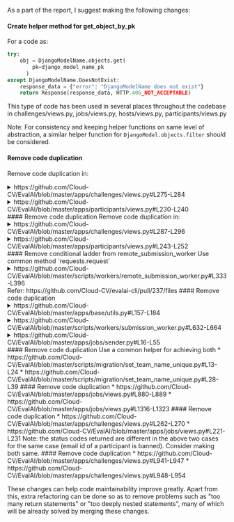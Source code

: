 As a part of the report, I suggest making the following changes:

#### Create helper method for get_object_by_pk
For a code as:
```python
try:
    obj = DjangoModelName.objects.get(
	    pk=django_model_name_pk
	  )
except DjangoModelName.DoesNotExist:
    response_data = {"error": "DjangoModelName does not exist"}
    return Response(response_data, HTTP.406_NOT_ACCEPTABLE)   
```
This type of code has been used in several places throughout the codebase in challenges/views.py, jobs/views.py, hosts/views.py, participants/views.py

Note: For consistency and keeping helper functions on same level of abstraction, a similar helper function for `DjangoModel.objects.filter` should be considered.
#### Remove code duplication
Remove code duplication in:
<details>
	<summary>https://github.com/Cloud-CV/EvalAI/blob/master/apps/challenges/views.py#L275-L284</summary>
	```python
    if len(challenge.allowed_email_domains) > 0:
        if not is_user_in_allowed_email_domains(user_email, challenge_pk):
            message = "Sorry, users with {} email domain(s) are only allowed to participate in this challenge."
            domains = ""
            for domain in challenge.allowed_email_domains:
                domains = "{}{}{}".format(domains, "/", domain)
            domains = domains[1:]
            response_data = {"error": message.format(domains)}
            return Response(
                response_data, status=status.HTTP_406_NOT_ACCEPTABLE
            )
	```
</details>
<details>
	<summary>https://github.com/Cloud-CV/EvalAI/blob/master/apps/participants/views.py#L230-L240</summary>
	```python
            if len(challenge.allowed_email_domains) > 0:
                if not is_user_in_allowed_email_domains(email, challenge_pk):
                    message = "Sorry, users with {} email domain(s) are only allowed to participate in this challenge."
                    domains = ""
                    for domain in challenge.allowed_email_domains:
                        domains = "{}{}{}".format(domains, "/", domain)
                    domains = domains[1:]
                    response_data = {"error": message.format(domains)}
                    return Response(
                        response_data, status=status.HTTP_406_NOT_ACCEPTABLE
                    )
	```
</details>
#### Remove code duplication
Remove code duplication in:
<details>
	<summary>https://github.com/Cloud-CV/EvalAI/blob/master/apps/challenges/views.py#L287-L296</summary>
	```python
    if is_user_in_blocked_email_domains(user_email, challenge_pk):
        message = "Sorry, users with {} email domain(s) are not allowed to participate in this challenge."
        domains = ""
        for domain in challenge.blocked_email_domains:
            domains = "{}{}{}".format(domains, "/", domain)
        domains = domains[1:]
        response_data = {"error": message.format(domains)}
        return Response(
            response_data, status=status.HTTP_406_NOT_ACCEPTABLE
        )
	```
</details>
<details>
	<summary>https://github.com/Cloud-CV/EvalAI/blob/master/apps/participants/views.py#L243-L252</summary>
	```python
            if is_user_in_blocked_email_domains(email, challenge_pk):
                message = "Sorry, users with {} email domain(s) are not allowed to participate in this challenge."
                domains = ""
                for domain in challenge.blocked_email_domains:
                    domains = "{}{}{}".format(domains, "/", domain)
                domains = domains[1:]
                response_data = {"error": message.format(domains)}
                return Response(
                    response_data, status=status.HTTP_406_NOT_ACCEPTABLE
                )
	```
</details>
#### Remove conditional ladder from remote_submission_worker
Use common method `requests.request` 
<details>
	<summary>https://github.com/Cloud-CV/EvalAI/blob/master/scripts/workers/remote_submission_worker.py#L333-L396</summary>
	```python
def make_request(url, method, data=None):
    headers = get_request_headers()
    if method == "GET":
        try:
            response = requests.get(url=url, headers=headers)
            response.raise_for_status()
        except requests.exceptions.RequestException:
            logger.info(
                "The worker is not able to establish connection with EvalAI"
            )
            raise
        return response.json()

    elif method == "PUT":
        try:
            response = requests.put(url=url, headers=headers, data=data)
            response.raise_for_status()
        except requests.exceptions.RequestException:
            logger.exception(
                "The worker is not able to establish connection with EvalAI due to {}"
                % (response.json())
            )
            raise
        except requests.exceptions.HTTPError:
            logger.exception(
                "The request to URL {} is failed due to {}"
                % (url, response.json())
            )
            raise
        return response.json()

    elif method == "PATCH":
        try:
            response = requests.patch(url=url, headers=headers, data=data)
            response.raise_for_status()
        except requests.exceptions.RequestException:
            logger.info(
                "The worker is not able to establish connection with EvalAI"
            )
            raise
        except requests.exceptions.HTTPError:
            logger.info(
                "The request to URL {} is failed due to {}"
                % (url, response.json())
            )
            raise
        return response.json()

    elif method == "POST":
        try:
            response = requests.post(url=url, headers=headers, data=data)
            response.raise_for_status()
        except requests.exceptions.RequestException:
            logger.info(
                "The worker is not able to establish connection with EvalAI"
            )
            raise
        except requests.exceptions.HTTPError:
            logger.info(
                "The request to URL {} is failed due to {}"
                % (url, response.json())
            )
            raise
        return response.json()
	```
</details>
Refer: https://github.com/Cloud-CV/evalai-cli/pull/237/files
#### Remove code duplication
<details>
	<summary>https://github.com/Cloud-CV/EvalAI/blob/master/apps/base/utils.py#L157-L184</summary>
	```python
def get_or_create_sqs_queue_object(queue_name):
    if settings.DEBUG or settings.TEST:
        queue_name = "evalai_submission_queue"
        sqs = boto3.resource(
            "sqs",
            endpoint_url=os.environ.get("AWS_SQS_ENDPOINT", "http://sqs:9324"),
            region_name=os.environ.get("AWS_DEFAULT_REGION", "us-east-1"),
            aws_secret_access_key=os.environ.get("AWS_SECRET_ACCESS_KEY", "x"),
            aws_access_key_id=os.environ.get("AWS_ACCESS_KEY_ID", "x"),
        )
    else:
        sqs = boto3.resource(
            "sqs",
            region_name=os.environ.get("AWS_DEFAULT_REGION", "us-east-1"),
            aws_secret_access_key=os.environ.get("AWS_SECRET_ACCESS_KEY"),
            aws_access_key_id=os.environ.get("AWS_ACCESS_KEY_ID"),
        )
    # Check if the queue exists. If no, then create one
    try:
        queue = sqs.get_queue_by_name(QueueName=queue_name)
    except botocore.exceptions.ClientError as ex:
        if (
            ex.response["Error"]["Code"]
            != "AWS.SimpleQueueService.NonExistentQueue"
        ):
            logger.exception("Cannot get queue: {}".format(queue_name))
        queue = sqs.create_queue(QueueName=queue_name)
    return queue
	```
</details>
<details>
	<summary>https://github.com/Cloud-CV/EvalAI/blob/master/scripts/workers/submission_worker.py#L632-L664</summary>
	```python
def get_or_create_sqs_queue(queue_name):
    """
    Returns:
        Returns the SQS Queue object
    """
    if settings.DEBUG or settings.TEST:
        sqs = boto3.resource(
            "sqs",
            endpoint_url=os.environ.get("AWS_SQS_ENDPOINT", "http://sqs:9324"),
            region_name=os.environ.get("AWS_DEFAULT_REGION", "us-east-1"),
            aws_secret_access_key=os.environ.get("AWS_SECRET_ACCESS_KEY"),
            aws_access_key_id=os.environ.get("AWS_ACCESS_KEY_ID"),
        )
    else:
        sqs = boto3.resource(
            "sqs",
            region_name=os.environ.get("AWS_DEFAULT_REGION", "us-east-1"),
            aws_secret_access_key=os.environ.get("AWS_SECRET_ACCESS_KEY"),
            aws_access_key_id=os.environ.get("AWS_ACCESS_KEY_ID"),
        )
    if queue_name == "":
        queue_name = "evalai_submission_queue"
    # Check if the queue exists. If no, then create one
    try:
        queue = sqs.get_queue_by_name(QueueName=queue_name)
    except botocore.exceptions.ClientError as ex:
        if (
            ex.response["Error"]["Code"]
            != "AWS.SimpleQueueService.NonExistentQueue"
        ):
            logger.exception("Cannot get queue: {}".format(queue_name))
        queue = sqs.create_queue(QueueName=queue_name)
    return queue
	```
</details>
<details>
	<summary>https://github.com/Cloud-CV/EvalAI/blob/master/apps/jobs/sender.py#L16-L55</summary>
	```python
def get_or_create_sqs_queue(queue_name):
    """
    Args:
        queue_name: Name of the SQS Queue
    Returns:
        Returns the SQS Queue object
    """
    if settings.DEBUG or settings.TEST:
        sqs = boto3.resource(
            "sqs",
            endpoint_url=os.environ.get("AWS_SQS_ENDPOINT", "http://sqs:9324"),
            region_name=os.environ.get("AWS_DEFAULT_REGION", "us-east-1"),
            aws_secret_access_key=os.environ.get("AWS_SECRET_ACCESS_KEY", "x"),
            aws_access_key_id=os.environ.get("AWS_ACCESS_KEY_ID", "x"),
        )
        # Use default queue name in dev and test environment
        queue_name = "evalai_submission_queue"
    else:
        sqs = boto3.resource(
            "sqs",
            region_name=os.environ.get("AWS_DEFAULT_REGION", "us-east-1"),
            aws_secret_access_key=os.environ.get("AWS_SECRET_ACCESS_KEY"),
            aws_access_key_id=os.environ.get("AWS_ACCESS_KEY_ID"),
        )

    if queue_name == "":
        queue_name = "evalai_submission_queue"

    # Check if the queue exists. If not, then create one.
    try:
        queue = sqs.get_queue_by_name(QueueName=queue_name)
    except botocore.exceptions.ClientError as ex:
        if (
            ex.response["Error"]["Code"]
            == "AWS.SimpleQueueService.NonExistentQueue"
        ):
            queue = sqs.create_queue(QueueName=queue_name)
        else:
            logger.exception("Cannot get or create Queue")
    return queue
	```
</details>
#### Remove code duplication
Use a common helper for achieving both
* https://github.com/Cloud-CV/EvalAI/blob/master/scripts/migration/set_team_name_unique.py#L13-L24
* https://github.com/Cloud-CV/EvalAI/blob/master/scripts/migration/set_team_name_unique.py#L28-L39
#### Remove code duplication
* https://github.com/Cloud-CV/EvalAI/blob/master/apps/jobs/views.py#L880-L889
* https://github.com/Cloud-CV/EvalAI/blob/master/apps/jobs/views.py#L1316-L1323
#### Remove code duplication
* https://github.com/Cloud-CV/EvalAI/blob/master/apps/challenges/views.py#L262-L270
* https://github.com/Cloud-CV/EvalAI/blob/master/apps/jobs/views.py#L221-L231
Note: the status codes returned are different in the above two cases for the same case (email id of a participant is banned). Consider making both same.
#### Remove code duplication
* https://github.com/Cloud-CV/EvalAI/blob/master/apps/challenges/views.py#L941-L947
* https://github.com/Cloud-CV/EvalAI/blob/master/apps/challenges/views.py#L948-L954


These changes can help code maintainability improve greatly.
Apart from this, extra refactoring can be done so as to remove
problems such as "too many return statements" or "too deeply nested statements",
many of which will be already solved by merging these changes.
